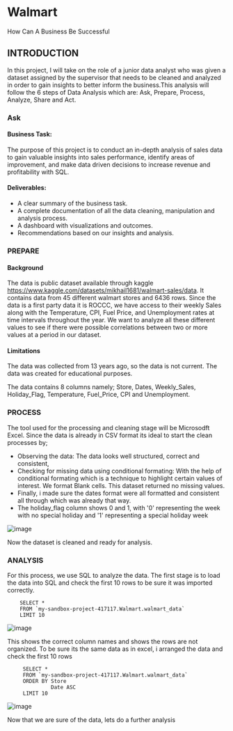 # Walmart
How Can A Business Be Successful

## INTRODUCTION
In this project, I will take on the role of a junior data analyst who was given a dataset assigned by the supervisor that needs to be 
 cleaned and analyzed in order to gain insights to  better inform the business.This analysis will follow the 6 steps of Data Analysis 
 which are: Ask, Prepare, Process, Analyze, Share and Act.

### Ask
#### Business Task:
The purpose of this project is to conduct an in-depth analysis of sales data to gain valuable insights into sales performance, identify 
 areas of improvement, and make data driven decisions to increase revenue and profitability with SQL.

#### Deliverables:
+ A clear summary of the business task.
+ A complete documentation of all the data cleaning, manipulation and analysis process.
+ A dashboard with visualizations  and outcomes.
+ Recommendations based on our insights and analysis.

### PREPARE
#### Background
The data is public dataset available through kaggle https://www.kaggle.com/datasets/mikhail1681/walmart-sales/data. It contains data 
 from 45 different walmart stores and 6436 rows. Since the data is a first party data it is ROCCC, we have access to their weekly Sales 
 along with  the Temperature, CPI, Fuel Price, and Unemployment rates at time intervals  throughout the year. We want to analyze all 
 these different values to see if there were possible correlations between two or more values at a period in our dataset. 

 #### Limitations
 The data was collected from 13 years ago, so the data is not current. The data was created for educational purposes.

 The data contains 8 columns namely; Store, Dates, Weekly_Sales, Holiday_Flag, Temperature, Fuel_Price, CPI and Unemployment.

### PROCESS
The tool used for the processing and cleaning stage will be Microsodft Excel. Since the data is already in CSV format its ideal to 
 start the clean processes by;
 + Observing the data: The data looks well structured, correct and consistent, 
 + Checking for missing data using conditional formating: With the help of conditional formating which is a technique to highlight 
   certain values of interest. We format Blank cells. This dataset returned no missing values.
 + Finally, i made sure the dates format were all formatted and consistent all through which was already that way.
 + The holiday_flag column shows 0 and 1, with '0' representing the week with no special holiday and '1' representing a special holiday 
   week

![image](https://github.com/user-attachments/assets/8bcabf07-fb01-4034-9c09-8928e352453b)

Now the dataset is cleaned and ready for analysis.


### ANALYSIS
For this process, we use SQL to analyze the data. The first stage is to load the data into SQL and check the first 10 rows to be sure it was imported correctly.

        SELECT *
        FROM `my-sandbox-project-417117.Walmart.walmart_data` 
        LIMIT 10
 
 ![image](https://github.com/user-attachments/assets/95f7bbac-438a-4083-8818-2663170ed83c)

 This shows the correct column names and shows the rows are not organized. To be sure its the same data as in excel, i arranged the data and check the first 10 rows

         SELECT *
         FROM `my-sandbox-project-417117.Walmart.walmart_data`
         ORDER BY Store
                  Date ASC
         LIMIT 10

 ![image](https://github.com/user-attachments/assets/351e937b-34f9-4da6-ba7d-6c6a52875093)

  Now that we are sure of the data, lets do a further analysis
      

